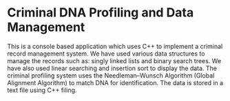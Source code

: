 # Criminal DNA Profiling and Data Management

This is a console based application which uses C++ to implement a criminal record management system. We have used various data structures to manage the records such as: singly linked lists and binary search trees. We have also used linear searching and insertion sort to display the data.
The criminal profiling system uses the Needleman–Wunsch Algorithm (Global Alignment Algorithm) to match DNA for identification. The data is stored in a text file using C++ filing.
